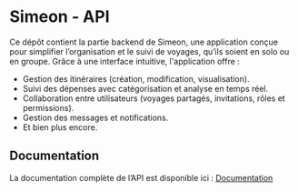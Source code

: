 
# Simeon - API

Ce dépôt contient la partie backend de Simeon, une application conçue pour simplifier l’organisation et le suivi de voyages, qu’ils soient en solo ou en groupe. Grâce à une interface intuitive, l'application offre :

- Gestion des itinéraires (création, modification, visualisation).
- Suivi des dépenses avec catégorisation et analyse en temps réel.
- Collaboration entre utilisateurs (voyages partagés, invitations, rôles et permissions).
- Gestion des messages et notifications.
- Et bien plus encore.

## Documentation

La documentation complète de l’API est disponible ici : 
[Documentation](https://apisimeon.dlfcaroline.com)
